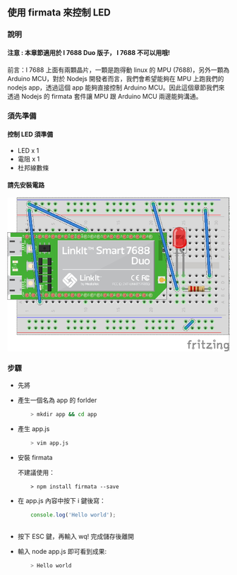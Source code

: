 ## 使用 firmata 來控制 LED

### 說明

#### 注意 : 本章節適用於 l 7688 Duo 版子， l 7688 不可以用哦!

前言：l 7688 上面有兩顆晶片，一顆是跑得動 linux 的 MPU (7688)，另外一顆為 Arduino MCU，對於 Nodejs 開發者而言，我們會希望能夠在 MPU 上跑我們的nodejs app，透過這個 app 能夠直接控制 Arduino MCU。因此這個章節我們來透過 Nodejs 的 firmata 套件讓 MPU 跟 Arduino MCU 兩邊能夠溝通。


### 須先準備

#### 控制 LED 須準備
* LED x 1
* 電阻 x 1
* 杜邦線數條

#### 請先安裝電路

![](firmata_bb.jpg)

### 步驟

* 先將

* 產生一個名為 app 的 forlder
    ``` bash
        > mkdir app && cd app
    ```

* 產生 app.js 
    ``` bash
        > vim app.js
    ```
    
* 安裝 firmata

    不建議使用：
    ```
        > npm install firmata --save
    ```
    

    
* 在 app.js 內容中按下 i 鍵後寫：
    ``` js
        console.log('Hello world');
        
    ```
* 按下 ESC 鍵，再輸入 wq! 完成儲存後離開
* 輸入 node app.js 即可看到成果:
    ``` bash
        > Hello world
    ```

    

        

    
